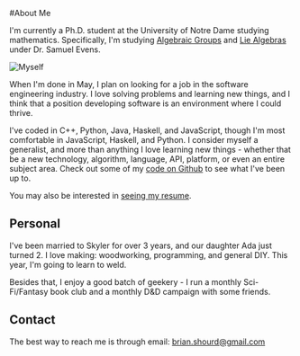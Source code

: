 #About Me

I'm currently a Ph.D. student at the University of Notre Dame studying
mathematics. Specifically, I'm studying [Algebraic
Groups](http://en.wikipedia.org/wiki/Algebraic_group) and [Lie
Algebras](http://en.wikipedia.org/wiki/Lie_algebra) under Dr. Samuel Evens.

![Myself](/images/headshot2.png)

When I'm done in May, I plan on looking for a job in the software
engineering industry. I love solving problems and learning new things,
and I think that a position developing software is an environment where
I could thrive.

I've coded in C++, Python, Java, Haskell, and JavaScript, though I'm
most comfortable in JavaScript, Haskell, and Python. I consider myself a
generalist, and more than anything I love learning new things - whether
that be a new technology, algorithm, language, API, platform, or even an
entire subject area. Check out some of my [code on
Github](http://github.com/brianshourd) to see what I've been up to.

You may also be interested in [seeing my resume](/resume/).

## Personal

I've been married to Skyler for over 3 years, and our daughter Ada just
turned 2. I love making: woodworking, programming, and general DIY. This
year, I'm going to learn to weld.

Besides that, I enjoy a good batch of geekery - I run a monthly
Sci-Fi/Fantasy book club and a monthly D&D campaign with some friends.

## Contact

The best way to reach me is through email: brian.shourd@gmail.com
